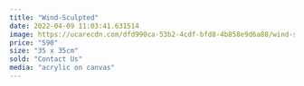 ```yaml
---
title: "Wind-Sculpted"
date: 2022-04-09 11:03:41.631514
image: https://ucarecdn.com/dfd990ca-53b2-4cdf-bfd8-4b858e9d6a88/wind-sculpted.jpg
price: "590"
size: "35 x 35cm"
sold: "Contact Us"
media: "acrylic on canvas"
---
```


